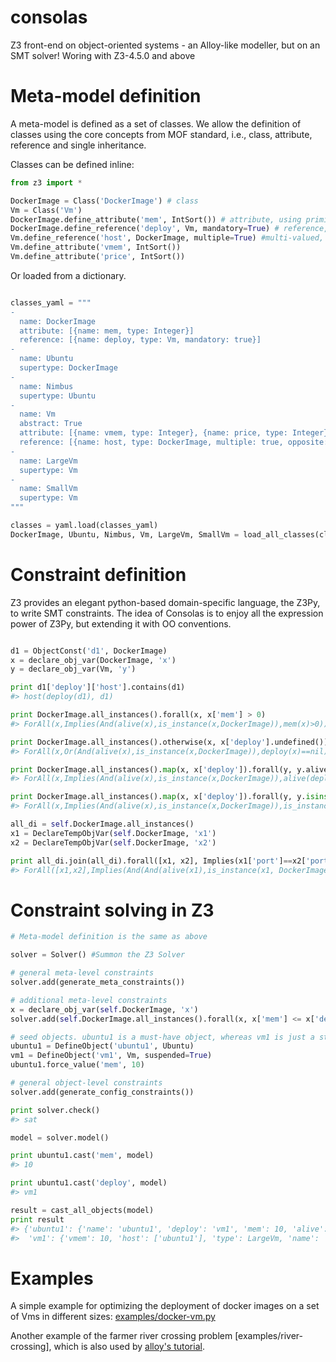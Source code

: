 # consolas
Z3 front-end on object-oriented systems - an Alloy-like modeller, but on an SMT solver! Woring with Z3-4.5.0 and above

# Meta-model definition

A meta-model is defined as a set of classes. We allow the definition of classes using the core concepts from MOF standard, 
i.e., class, attribute, reference and single inheritance.

Classes can be defined inline:

```python
from z3 import *

DockerImage = Class('DockerImage') # class
Vm = Class('Vm')
DockerImage.define_attribute('mem', IntSort()) # attribute, using primitive Z3 sorts
DockerImage.define_reference('deploy', Vm, mandatory=True) # reference, default as single valued
Vm.define_reference('host', DockerImage, multiple=True) #multi-valued, not mandatory
Vm.define_attribute('vmem', IntSort())
Vm.define_attribute('price', IntSort())
```

Or loaded from a dictionary.

```python

classes_yaml = """
-
  name: DockerImage
  attribute: [{name: mem, type: Integer}]
  reference: [{name: deploy, type: Vm, mandatory: true}]
-
  name: Ubuntu
  supertype: DockerImage
-
  name: Nimbus
  supertype: Ubuntu
-
  name: Vm
  abstract: True
  attribute: [{name: vmem, type: Integer}, {name: price, type: Integer}]
  reference: [{name: host, type: DockerImage, multiple: true, opposite: deploy}]
-
  name: LargeVm
  supertype: Vm
-
  name: SmallVm
  supertype: Vm
"""

classes = yaml.load(classes_yaml)
DockerImage, Ubuntu, Nimbus, Vm, LargeVm, SmallVm = load_all_classes(classes)
```

# Constraint definition

Z3 provides an elegant python-based domain-specific language, the Z3Py, to write SMT constraints. 
The idea of Consolas is to enjoy all the expression power of Z3Py, but extending it with OO conventions.

```Python

d1 = ObjectConst('d1', DockerImage)
x = declare_obj_var(DockerImage, 'x')
y = declare_obj_var(Vm, 'y')

print d1['deploy']['host'].contains(d1)
#> host(deploy(d1), d1)

print DockerImage.all_instances().forall(x, x['mem'] > 0)
#> ForAll(x,Implies(And(alive(x),is_instance(x,DockerImage)),mem(x)>0))

print DockerImage.all_instances().otherwise(x, x['deploy'].undefined())
#> ForAll(x,Or(And(alive(x),is_instance(x,DockerImage)),deploy(x)==nil))

print DockerImage.all_instances().map(x, x['deploy']).forall(y, y.alive())
#> ForAll(x,Implies(And(alive(x),is_instance(x,DockerImage)),alive(deploy(x))))

print DockerImage.all_instances().map(x, x['deploy']).forall(y, y.isinstance(self.Vm))
#> ForAll(x,Implies(And(alive(x),is_instance(x,DockerImage)),is_instance(deploy(x),Vm)))

all_di = self.DockerImage.all_instances()
x1 = DeclareTempObjVar(self.DockerImage, 'x1')
x2 = DeclareTempObjVar(self.DockerImage, 'x2')

print all_di.join(all_di).forall([x1, x2], Implies(x1['port']==x2['port'], x1 == x2))
#> ForAll([x1,x2],Implies(And(And(alive(x1),is_instance(x1, DockerImage)),And(alive(x2),is_instance(x2, DockerImage))),Implies(port(x1) == port(x2), x1 == x2)))
```

# Constraint solving in Z3

```python
# Meta-model definition is the same as above

solver = Solver() #Summon the Z3 Solver

# general meta-level constraints
solver.add(generate_meta_constraints())

# additional meta-level constraints
x = declare_obj_var(self.DockerImage, 'x')
solver.add(self.DockerImage.all_instances().forall(x, x['mem'] <= x['deploy']['vmem']))

# seed objects. ubuntu1 is a must-have object, whereas vm1 is just a stub
ubuntu1 = DefineObject('ubuntu1', Ubuntu)
vm1 = DefineObject('vm1', Vm, suspended=True)
ubuntu1.force_value('mem', 10)

# general object-level constraints
solver.add(generate_config_constraints())

print solver.check()
#> sat

model = solver.model()

print ubuntu1.cast('mem', model)
#> 10

print ubuntu1.cast('deploy', model)
#> vm1

result = cast_all_objects(model)
print result
#> {'ubuntu1': {'name': 'ubuntu1', 'deploy': 'vm1', 'mem': 10, 'alive': True, 'type': Nimbus, 'port': None},
#>  'vm1': {'vmem': 10, 'host': ['ubuntu1'], 'type': LargeVm, 'name': 'vm1', 'alive': True}}

```

# Examples

A simple example for optimizing the deployment of docker images on a set of Vms in
different sizes: [examples/docker-vm.py](https://github.com/SINTEF-9012/consolas/blob/72a198261a8dc3b794302d34c7315b56bebd1ba9/examples/docker-vm.py)

Another example of the farmer river crossing problem [examples/river-crossing],
which is also used by [alloy's tutorial](http://alloy.mit.edu/alloy/tutorials/online/frame-RC-1.html).